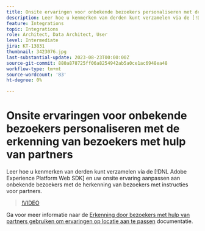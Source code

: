 ```yaml
---
title: Onsite ervaringen voor onbekende bezoekers personaliseren met de erkenning van bezoekers met hulp van partners
description: Leer hoe u kenmerken van derden kunt verzamelen via de [!DNL Adobe Experience Platform Web SDK] en uw onsite ervaring aanpassen aan onbekende bezoekers met de herkenning van bezoekers met instructies voor partners.
feature: Integrations
topic: Integrations
role: Architect, Data Architect, User
level: Intermediate
jira: KT-13831
thumbnail: 3423076.jpg
last-substantial-update: 2023-08-23T00:00:00Z
source-git-commit: 880a878725ff06a8254942ab5a0ce1ac6948ea48
workflow-type: tm+mt
source-wordcount: '83'
ht-degree: 0%

---
```


# Onsite ervaringen voor onbekende bezoekers personaliseren met de erkenning van bezoekers met hulp van partners

Leer hoe u kenmerken van derden kunt verzamelen via de [!DNL Adobe Experience Platform Web SDK] en uw onsite ervaring aanpassen aan onbekende bezoekers met de herkenning van bezoekers met instructies voor partners.

>[!VIDEO](https://video.tv.adobe.com/v/3423076/?quality=12&learn=on)

Ga voor meer informatie naar de [Erkenning door bezoekers met hulp van partners gebruiken om ervaringen op locatie aan te passen](https://experienceleague.adobe.com/docs/experience-platform/rtcdp/use-cases/partner-data/onsite-personalization.html) documentatie.
